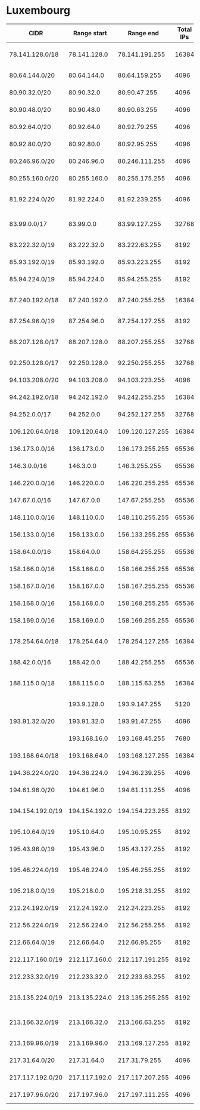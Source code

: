 # Luxembourg

CIDR               | Range start     | Range end       | Total IPs  | Assign date | Owner
------------------ | --------------- | --------------- | ---------- | ----------- | -----
78.141.128.0/18    | 78.141.128.0    | 78.141.191.255  | 16384      | 2007-07-19  | Entreprise des Postes et Telecommunications
80.64.144.0/20     | 80.64.144.0     | 80.64.159.255   | 4096       | 2004-02-20  | CEGECOM S.A.
80.90.32.0/20      | 80.90.32.0      | 80.90.47.255    | 4096       | 2001-09-06  | Visual Online S.A.
80.90.48.0/20      | 80.90.48.0      | 80.90.63.255    | 4096       | 2004-03-29  | Visual Online S.A.
80.92.64.0/20      | 80.92.64.0      | 80.92.79.255    | 4096       | 2001-09-19  | Datacenter Luxembourg S.A.
80.92.80.0/20      | 80.92.80.0      | 80.92.95.255    | 4096       | 2004-09-22  | Datacenter Luxembourg S.A.
80.246.96.0/20     | 80.246.96.0     | 80.246.111.255  | 4096       | 2001-11-08  | European Court of Justice
80.255.160.0/20    | 80.255.160.0    | 80.255.175.255  | 4096       | 2001-12-28  | BT Global Services Luxembourg S.a.r.l
81.92.224.0/20     | 81.92.224.0     | 81.92.239.255   | 4096       | 2002-08-02  | Broadcasting Center Europe (an RTL Group Company)
83.99.0.0/17       | 83.99.0.0       | 83.99.127.255   | 32768      | 2004-01-20  | Entreprise des Postes et Telecommunications
83.222.32.0/19     | 83.222.32.0     | 83.222.63.255   | 8192       | 2004-04-22  | Luxembourg Online S.A.
85.93.192.0/19     | 85.93.192.0     | 85.93.223.255   | 8192       | 2004-12-14  | Visual Online S.A.
85.94.224.0/19     | 85.94.224.0     | 85.94.255.255   | 8192       | 2005-01-05  | LuXcommunications S.A.
87.240.192.0/18    | 87.240.192.0    | 87.240.255.255  | 16384      | 2008-04-07  | Entreprise des Postes et Telecommunications
87.254.96.0/19     | 87.254.96.0     | 87.254.127.255  | 8192       | 2005-10-18  | NETLINE S.A.
88.207.128.0/17    | 88.207.128.0    | 88.207.255.255  | 32768      | 2005-12-15  | Entreprise des Postes et Telecommunications
92.250.128.0/17    | 92.250.128.0    | 92.250.255.255  | 32768      | 2007-11-21  | SES ASTRA S.A.
94.103.208.0/20    | 94.103.208.0    | 94.103.223.255  | 4096       | 2008-09-17  | Luxembourg Online S.A.
94.242.192.0/18    | 94.242.192.0    | 94.242.255.255  | 16384      | 2008-10-21  | root SA
94.252.0.0/17      | 94.252.0.0      | 94.252.127.255  | 32768      | 2008-09-30  | Tango S.A.
109.120.64.0/18    | 109.120.64.0    | 109.120.127.255 | 16384      | 2009-08-27  | SES ASTRA S.A.
136.173.0.0/16     | 136.173.0.0     | 136.173.255.255 | 65536      | 2004-04-14  | 
146.3.0.0/16       | 146.3.0.0       | 146.3.255.255   | 65536      | 1991-01-15  | 
146.220.0.0/16     | 146.220.0.0     | 146.220.255.255 | 65536      | 1996-12-06  | 
147.67.0.0/16      | 147.67.0.0      | 147.67.255.255  | 65536      | 1991-07-05  | 
148.110.0.0/16     | 148.110.0.0     | 148.110.255.255 | 65536      | 1991-03-28  | 
156.133.0.0/16     | 156.133.0.0     | 156.133.255.255 | 65536      | 1992-01-09  | 
158.64.0.0/16      | 158.64.0.0      | 158.64.255.255  | 65536      | 1992-02-14  | 
158.166.0.0/16     | 158.166.0.0     | 158.166.255.255 | 65536      | 1992-03-19  | 
158.167.0.0/16     | 158.167.0.0     | 158.167.255.255 | 65536      | 1992-03-19  | 
158.168.0.0/16     | 158.168.0.0     | 158.168.255.255 | 65536      | 1992-03-19  | 
158.169.0.0/16     | 158.169.0.0     | 158.169.255.255 | 65536      | 1992-03-19  | 
178.254.64.0/18    | 178.254.64.0    | 178.254.127.255 | 16384      | 2010-06-18  | Entreprise des Postes et Telecommunications
188.42.0.0/16      | 188.42.0.0      | 188.42.255.255  | 65536      | 2009-04-27  | root SA
188.115.0.0/18     | 188.115.0.0     | 188.115.63.255  | 16384      | 2009-05-19  | Entreprise des Postes et Telecommunications
                   | 193.9.128.0     | 193.9.147.255   | 5120       | 1992-11-04  | 
193.91.32.0/20     | 193.91.32.0     | 193.91.47.255   | 4096       | 1995-10-24  | CEGECOM S.A.
                   | 193.168.16.0    | 193.168.45.255  | 7680       | 1992-11-26  | 
193.168.64.0/18    | 193.168.64.0    | 193.168.127.255 | 16384      | 1995-04-12  | Fondation RESTENA
194.36.224.0/20    | 194.36.224.0    | 194.36.239.255  | 4096       | 1995-03-17  | 
194.61.96.0/20     | 194.61.96.0     | 194.61.111.255  | 4096       | 1994-07-27  | 
194.154.192.0/19   | 194.154.192.0   | 194.154.223.255 | 8192       | 1996-01-03  | Entreprise des Postes et Telecommunications
195.10.64.0/19     | 195.10.64.0     | 195.10.95.255   | 8192       | 1997-02-03  | infeurope
195.43.96.0/19     | 195.43.96.0     | 195.43.127.255  | 8192       | 1997-02-04  | CEGECOM S.A.
195.46.224.0/19    | 195.46.224.0    | 195.46.255.255  | 8192       | 1997-11-25  | Entreprise des Postes et Telecommunications
195.218.0.0/19     | 195.218.0.0     | 195.218.31.255  | 8192       | 1996-09-13  | Luxembourg Online S.A.
212.24.192.0/19    | 212.24.192.0    | 212.24.223.255  | 8192       | 1998-08-07  | NETLINE S.A.
212.56.224.0/19    | 212.56.224.0    | 212.56.255.255  | 8192       | 1999-09-23  | SES ASTRA S.A.
212.66.64.0/19     | 212.66.64.0     | 212.66.95.255   | 8192       | 1999-01-18  | Tango S.A.
212.117.160.0/19   | 212.117.160.0   | 212.117.191.255 | 8192       | 2007-11-08  | root SA
212.233.32.0/19    | 212.233.32.0    | 212.233.63.255  | 8192       | 2005-03-03  | 
213.135.224.0/19   | 213.135.224.0   | 213.135.255.255 | 8192       | 2002-09-30  | Entreprise des Postes et Telecommunications
213.166.32.0/19    | 213.166.32.0    | 213.166.63.255  | 8192       | 2000-12-14  | Entreprise des Postes et Telecommunications
213.169.96.0/19    | 213.169.96.0    | 213.169.127.255 | 8192       | 2002-11-04  | SES ASTRA S.A.
217.31.64.0/20     | 217.31.64.0     | 217.31.79.255   | 4096       | 2000-10-27  | CEGECOM S.A.
217.117.192.0/20   | 217.117.192.0   | 217.117.207.255 | 4096       | 2001-02-08  | Cetrel S.A.
217.197.96.0/20    | 217.197.96.0    | 217.197.111.255 | 4096       | 2001-05-02  | Nordea Bank Luxembourg
